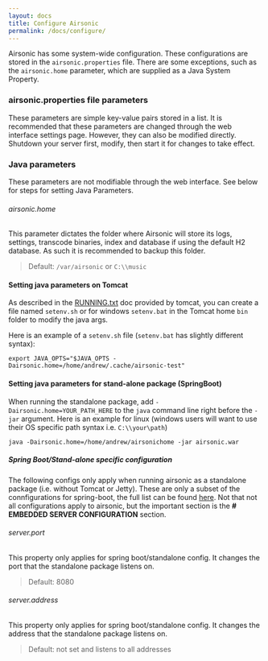 ```yaml
---
layout: docs
title: Configure Airsonic
permalink: /docs/configure/
---
```

Airsonic has some system-wide configuration. These configurations are stored in the `airsonic.properties` file. There are some exceptions, such as the `airsonic.home` parameter, which are supplied as a Java System Property.

### airsonic.properties file parameters

These parameters are simple key-value pairs stored in a list. It is recommended that these parameters are changed through the web interface settings page. However, they can also be modified directly. Shutdown your server first, modify, then start it for changes to take effect.

### Java parameters

These parameters are not modifiable through the web interface. See below for steps for setting Java Parameters.

###### airsonic.home

This parameter dictates the folder where Airsonic will store its logs, settings, transcode binaries, index and database if using the default H2 database. As such it is recommended to backup this folder.

> Default: `/var/airsonic` or `C:\\music`

#### Setting java parameters on Tomcat

As described in the [RUNNING.txt](http://tomcat.apache.org/tomcat-8.0-doc/RUNNING.txt) doc provided by tomcat, you can create a file named `setenv.sh` or for windows `setenv.bat` in the Tomcat home `bin` folder to  modify  the java args.

Here is an example of a `setenv.sh` file (`setenv.bat` has slightly different syntax):

```
export JAVA_OPTS="$JAVA_OPTS -Dairsonic.home=/home/andrew/.cache/airsonic-test"
```

#### Setting java parameters for stand-alone package (SpringBoot)

When running the standalone package, add `-Dairsonic.home=YOUR_PATH_HERE` to the `java` command line right before the
`-jar` argument. Here is an example for linux (windows users will want to use their OS specific path syntax i.e.
`C:\\your\path`)

```
java -Dairsonic.home=/home/andrew/airsonichome -jar airsonic.war
```

##### Spring Boot/Stand-alone specific configuration

The following configs only apply when running airsonic as a standalone package (i.e. without Tomcat or Jetty). These are only a subset of the connfigurations for spring-boot, the full list can be found [here](https://docs.spring.io/spring-boot/docs/1.4.5.RELEASE/reference/htmlsingle/#common-application-properties). Not that not all configurations apply to airsonic, but the important section is the **# EMBEDDED SERVER CONFIGURATION** section.

###### server.port

This property only applies for spring boot/standalone config. It changes the port that the standalone package listens on.

> Default: 8080

###### server.address

This property only applies for spring boot/standalone config. It changes the address that the standalone package listens on.

> Default: not set and listens to all addresses
